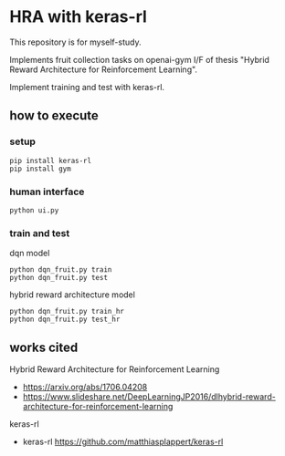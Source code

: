 # HRA with keras-rl

This repository is for myself-study.

Implements fruit collection tasks on openai-gym I/F
of thesis "Hybrid Reward Architecture for Reinforcement Learning".

Implement training and test with keras-rl.

## how to execute

### setup

```
pip install keras-rl
pip install gym
```

### human interface

```
python ui.py
```

### train and test

dqn model

```
python dqn_fruit.py train
python dqn_fruit.py test
```

hybrid reward architecture model

```
python dqn_fruit.py train_hr
python dqn_fruit.py test_hr
```


## works cited

Hybrid Reward Architecture for Reinforcement Learning

- https://arxiv.org/abs/1706.04208
- https://www.slideshare.net/DeepLearningJP2016/dlhybrid-reward-architecture-for-reinforcement-learning

keras-rl

- keras-rl https://github.com/matthiasplappert/keras-rl
